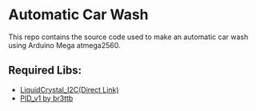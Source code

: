 # Automatic Car Wash
This repo contains the source code used to make an automatic car wash using Arduino Mega atmega2560.

Required Libs:
------
- [LiquidCrystal_I2C(Direct Link)](http://www.lab-android.com/arduino/library/NewliquidCrystal.zip)
- [PID_v1 by br3ttb](https://github.com/br3ttb/Arduino-PID-Library/blob/master/PID_v1.h)
